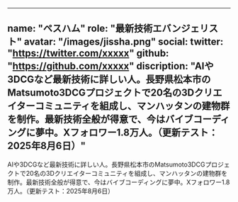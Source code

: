 
---
name: "ペスハム"
role: "最新技術エバンジェリスト"
avatar: "/images/jissha.png"
social:
  twitter: "https://twitter.com/xxxxx"
  github: "https://github.com/xxxxx"
discription: "AIや3DCGなど最新技術に詳しい人。長野県松本市のMatsumoto3DCGプロジェクトで20名の3Dクリエイターコミュニティを組成し、マンハッタンの建物群を制作。最新技術全般が得意で、今はバイブコーディングに夢中。Xフォロワー1.8万人。（更新テスト：2025年8月6日）"
---

AIや3DCGなど最新技術に詳しい人。長野県松本市のMatsumoto3DCGプロジェクトで20名の3Dクリエイターコミュニティを組成し、マンハッタンの建物群を制作。最新技術全般が得意で、今はバイブコーディングに夢中。Xフォロワー1.8万人。（更新テスト：2025年8月6日）
